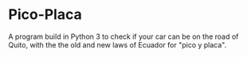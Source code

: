 # Pico-Placa
A program build in Python 3 to check if your car can be on the road of Quito, with the the old and new laws of Ecuador for "pico y placa".
